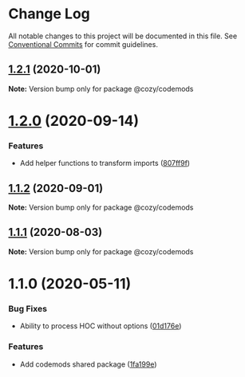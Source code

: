# Change Log

All notable changes to this project will be documented in this file.
See [Conventional Commits](https://conventionalcommits.org) for commit guidelines.

## [1.2.1](https://github.com/cozy/cozy-libs/compare/@cozy/codemods@1.2.0...@cozy/codemods@1.2.1) (2020-10-01)

**Note:** Version bump only for package @cozy/codemods





# [1.2.0](https://github.com/cozy/cozy-libs/compare/@cozy/codemods@1.1.2...@cozy/codemods@1.2.0) (2020-09-14)


### Features

* Add helper functions to transform imports ([807ff9f](https://github.com/cozy/cozy-libs/commit/807ff9f))





## [1.1.2](https://github.com/cozy/cozy-libs/compare/@cozy/codemods@1.1.1...@cozy/codemods@1.1.2) (2020-09-01)

**Note:** Version bump only for package @cozy/codemods





## [1.1.1](https://github.com/cozy/cozy-libs/compare/@cozy/codemods@1.1.0...@cozy/codemods@1.1.1) (2020-08-03)

**Note:** Version bump only for package @cozy/codemods





# 1.1.0 (2020-05-11)


### Bug Fixes

* Ability to process HOC without options ([01d176e](https://github.com/cozy/cozy-libs/commit/01d176e))


### Features

* Add codemods shared package ([1fa199e](https://github.com/cozy/cozy-libs/commit/1fa199e))
